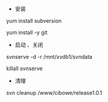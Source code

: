 * 安装

yum install subversion 

yum install -y git

* 启动  、关闭

svnserve -d -r /mnt/xvdb1/svndata

killall svnserve



* 清理

svn cleanup /www/cibowe/release1.0.1

